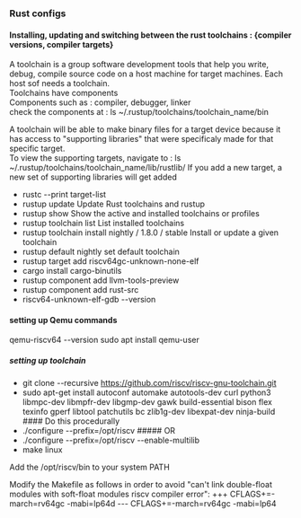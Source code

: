 ### Rust configs

#### Installing, updating and switching between the rust toolchains : {compiler versions, compiler targets}
A toolchain is a group software development tools that help you write, debug, compile source code on a host machine for target machines. Each host sof needs a toolchain.\
Toolchains have components\
Components such as : compiler, debugger, linker\
check the components at : ls ~/.rustup/toolchains/toolchain_name/bin

A toolchain will be able to make binary files for a target device because it has access to "supporting libraries" that were specificaly made for that specific target.\
To view the supporting targets, navigate to : ls ~/.rustup/toolchains/toolchain_name/lib/rustlib/
If you add a new target, a new set of supporting libraries will get added


- rustc --print target-list
- rustup update                 Update Rust toolchains and rustup
- rustup show                   Show the active and installed toolchains or profiles
- rustup toolchain list         List installed toolchains
- rustup toolchain install nightly / 1.8.0 / stable  Install or update a given toolchain
- rustup default nightly        set default toolchain
- rustup target add riscv64gc-unknown-none-elf
- cargo install cargo-binutils
- rustup component add llvm-tools-preview
- rustup component add rust-src
- riscv64-unknown-elf-gdb --version


#### setting up Qemu commands
qemu-riscv64 --version
sudo apt install qemu-user




##### setting up toolchain
- git clone --recursive https://github.com/riscv/riscv-gnu-toolchain.git
- sudo apt-get install autoconf automake autotools-dev curl python3 libmpc-dev libmpfr-dev libgmp-dev gawk build-essential bison flex texinfo gperf libtool patchutils bc zlib1g-dev libexpat-dev ninja-build   #### Do this procedurally
- ./configure --prefix=/opt/riscv   ##### OR
- ./configure --prefix=/opt/riscv --enable-multilib
- make linux

Add the /opt/riscv/bin to your system PATH

Modify the Makefile as follows in order to avoid "can't link double-float modules with soft-float modules riscv compiler error":
+++ CFLAGS+=-march=rv64gc -mabi=lp64d
--- CFLAGS+=-march=rv64gc -mabi=lp64  